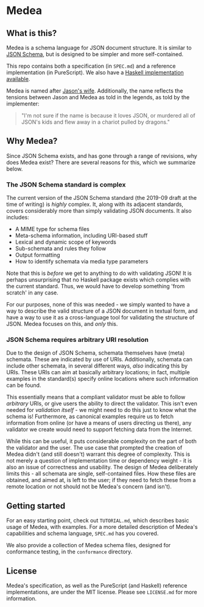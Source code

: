 # Medea

## What is this?

Medea is a schema language for JSON document structure. It is similar to [JSON
Schema][json-schema], but is designed to be simpler and more self-contained.

This repo contains both a specification (in ``SPEC.md``) and a reference
implementation (in PureScript). We also have a [Haskell implementation available][medea].

Medea is named after [Jason's wife][medea]. Additionally, the name reflects the
tensions between Jason and Medea as told in the legends, as told by the
implementer:

> "I'm not sure if the name is because it loves JSON, or murdered all of JSON's kids
> and flew away in a chariot pulled by dragons."

## Why Medea?

Since JSON Schema exists, and has gone through a range of revisions, why does
Medea exist? There are several reasons for this, which we summarize below.

### The JSON Schema standard is complex

The current version of the JSON Schema standard (the 2019-09 draft at the time
of writing) is _highly_ complex. It, along with its adjacent standards, covers
considerably more than simply validating JSON documents. It also includes:

* A MIME type for schema files
* Meta-schema information, including URI-based stuff
* Lexical and dynamic scope of keywords
* Sub-schemata and rules they follow
* Output formatting
* How to identify schemata via media type parameters

Note that this is _before_ we get to anything to do with validating JSON! It is
perhaps unsurprising that no Haskell package exists which complies with the
current standard. Thus, we would have to develop something 'from scratch' in any
case.

For our purposes, none of this was needed - we simply wanted to have a way to
describe the valid structure of a JSON document in textual form, and have a way
to use it as a cross-language tool for validating the structure of JSON. Medea
focuses on this, and _only_ this.

### JSON Schema requires arbitrary URI resolution

Due to the design of JSON Schema, schemata themselves have (meta) schemata.
These are indicated by use of URIs. Additionally, schemata can include other
schemata, in several different ways, _also_ indicating this by URIs. These URIs
can aim at basically arbitrary locations; in fact, multiple examples in the
standard(s) specify online locations where such information can be found.

This essentially means that a compliant validator must be able to follow
_arbitrary_ URIs, or give users the ability to direct the validator. This isn't
even needed for _validation itself_ - we might need to do this just to know what
the schema is! Furthermore, as canonical examples require us to fetch
information from online (or have a means of users directing us there), any
validator we create would need to support fetching data from the Internet. 

While this can be useful, it puts considerable complexity on the part of both
the validator and the user. The use case that prompted the creation of Medea
didn't (and still doesn't) warrant this degree of complexity. This is not merely
a question of implementation time or dependency weight - it is also an issue of
correctness and usability. The design of Medea deliberately limits this - all
schemata are single, self-contained files. How these files are obtained, and
aimed at, is left to the user; if they need to fetch these from a remote
location or not should not be Medea's concern (and isn't).

## Getting started 

For an easy starting point, check out ``TUTORIAL.md``, which describes basic usage
of Medea, with examples. For a more detailed description of Medea's capabilities
and schema language, ``SPEC.md`` has you covered. 

We also provide a collection of Medea schema files, designed for conformance
testing, in the ``conformance`` directory.

## License

Medea's specification, as well as the PureScript (and Haskell) reference
implementations, are under the MIT license. Please see ``LICENSE.md`` for more
information.

[json-schema]: https://en.wikipedia.org/wiki/JSON#JSON_Schema 
[medea]: https://github.com/juspay/medea
[json-schema-validators]: https://json-schema.org/implementations.html#validators
[medea]: https://en.wikipedia.org/wiki/Medea
[ben]: https://github.com/Benjmhart
